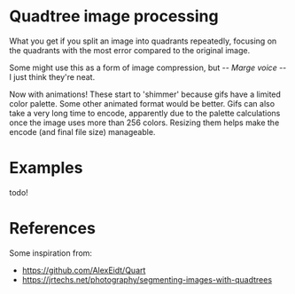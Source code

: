 # Quadtree image processing

What you get if you split an image into quadrants repeatedly, focusing on the quadrants with the most error compared to the original image.

Some might use this as a form of image compression, but -- *Marge voice* -- I just think they're neat.

Now with animations! These start to 'shimmer' because gifs have a limited color palette. Some other animated format would be better.
Gifs can also take a very long time to encode, apparently due to the palette calculations once the image uses more than 256 colors.
Resizing them helps make the encode (and final file size) manageable.

# Examples

todo!

# References

Some inspiration from:
- https://github.com/AlexEidt/Quart
- https://jrtechs.net/photography/segmenting-images-with-quadtrees
